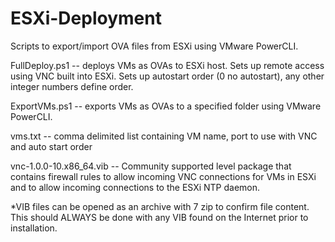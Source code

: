 # ESXi-Deployment
Scripts to export/import OVA files from ESXi using VMware PowerCLI.  

FullDeploy.ps1 -- deploys VMs as OVAs to ESXi host.  Sets up remote access using VNC built into ESXi.  Sets up autostart order (0 no autostart), any other integer numbers define order.

ExportVMs.ps1 -- exports VMs as OVAs to a specified folder using VMware PowerCLI.

vms.txt -- comma delimited list containing VM name, port to use with VNC and auto start order

vnc-1.0.0-10.x86_64.vib -- Community supported level package that contains firewall rules to allow incoming VNC connections for VMs in ESXi and to allow incoming connections to the ESXi NTP daemon.  





*VIB files can be opened as an archive with 7 zip to confirm file content.  This should ALWAYS be done with any VIB found on the Internet prior to installation.
